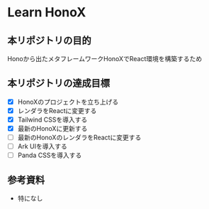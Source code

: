 # Learn HonoX

## 本リポジトリの目的
Honoから出たメタフレームワークHonoXでReact環境を構築するため

## 本リポジトリの達成目標
- [x] HonoXのプロジェクトを立ち上げる
- [x] レンダラをReactに変更する
- [x] Tailwind CSSを導入する
- [x] 最新のHonoXに更新する
- [ ] 最新のHonoXのレンダラをReactに変更する
- [ ] Ark UIを導入する
- [ ] Panda CSSを導入する

## 参考資料
- 特になし
